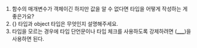 1. 함수의 매개변수가 객체이긴 하지만 값을 알 수 없다면 타입을 어떻게 작성하는 게 좋은가요?
2. {} 타입과 object 타입은 무엇인지 설명해주세요.
3. 타입을 모르는 경우에 타입 단언문이나 타입 체크를 사용하도록 강제하려면 (**\_\_\_**)을 사용하면 된다.
